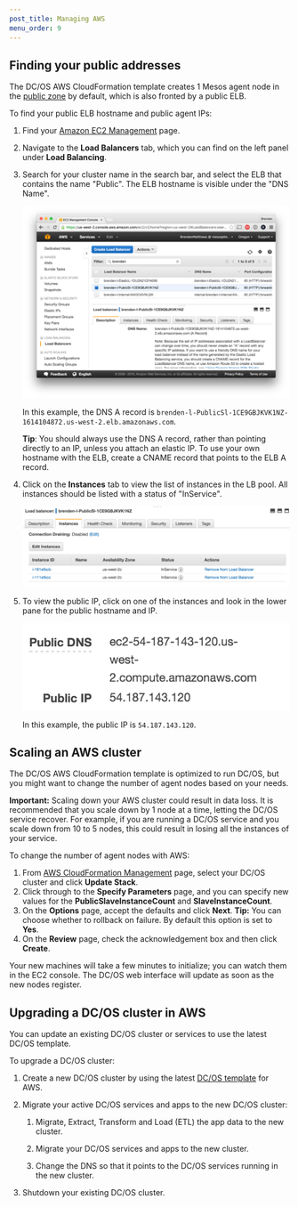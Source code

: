 ```yaml
---
post_title: Managing AWS
menu_order: 9
---
```


## Finding your public addresses

The DC/OS AWS CloudFormation template creates 1 Mesos agent node
in the [public zone][1] by default, which is also fronted by a public ELB.

To find your public ELB hostname and public agent IPs:

1.  Find your [Amazon EC2 Management](https://console.aws.amazon.com/ec2/home) page.

2.  Navigate to the **Load Balancers** tab, which you can find on the left panel under **Load Balancing**.

3.  Search for your cluster name in the search bar, and select the ELB that contains the name "Public". The ELB hostname is visible under the "DNS Name".

    ![Load Balancers](../img/aws-load-balancers.png)

    In this example, the DNS A record is `brenden-l-PublicSl-1CE9GBJKVK1NZ-1614104872.us-west-2.elb.amazonaws.com`.

    **Tip**: You should always use the DNS A record, rather than pointing directly to an IP, unless you attach an elastic IP. To use your own hostname with the ELB, create a CNAME record that points to the ELB A record.

4.  Click on the **Instances** tab to view the list of instances in the LB pool. All instances should be listed with a status of "InService".

    ![Load Balancer Backend Instances](../img/aws-load-balancer-instances.png)


5.  To view the public IP, click on one of the instances and look in the lower pane for the public hostname and IP.

    ![Public Agent hostname and IP](../img/aws-public-agent.png)

    In this example, the public IP is `54.187.143.120`.

## Scaling an AWS cluster

The DC/OS AWS CloudFormation template is optimized to run DC/OS, but you might want to change the number of agent nodes based on your needs.

**Important:** Scaling down your AWS cluster could result in data loss. It is recommended that you scale down by 1 node at a time, letting the DC/OS service recover. For example, if you are running a DC/OS service and you scale down from 10 to 5 nodes, this could result in losing all the instances of your service.

To change the number of agent nodes with AWS:

1.  From [AWS CloudFormation Management][3] page, select your DC/OS cluster and click **Update Stack**.
2.  Click through to the **Specify Parameters** page, and you can specify new values for the **PublicSlaveInstanceCount** and **SlaveInstanceCount**.
3.  On the **Options** page, accept the defaults and click **Next**. **Tip:** You can choose whether to rollback on failure. By default this option is set to **Yes**.
4.  On the **Review** page, check the acknowledgement box and then click **Create**.

Your new machines will take a few minutes to initialize; you can watch them in the EC2 console. The DC/OS web interface will update as soon as the new nodes register.

## Upgrading a DC/OS cluster in AWS

You can update an existing DC/OS cluster or services to use the latest DC/OS template.

To upgrade a DC/OS cluster:

1.  Create a new DC/OS cluster by using the latest [DC/OS template][2] for AWS.

2.  Migrate your active DC/OS services and apps to the new DC/OS cluster:

    1.  Migrate, Extract, Transform and Load (ETL) the app data to the new cluster.

    2.  Migrate your DC/OS services and apps to the new cluster.

    3.  Change the DNS so that it points to the DC/OS services running in the new cluster.

3.  Shutdown your existing DC/OS cluster.

 [1]: /docs/1.9/administration/securing-your-cluster/
 [2]: /docs/1.9/administration/installing/cloud/aws/
 [3]: https://console.aws.amazon.com/cloudformation/home
